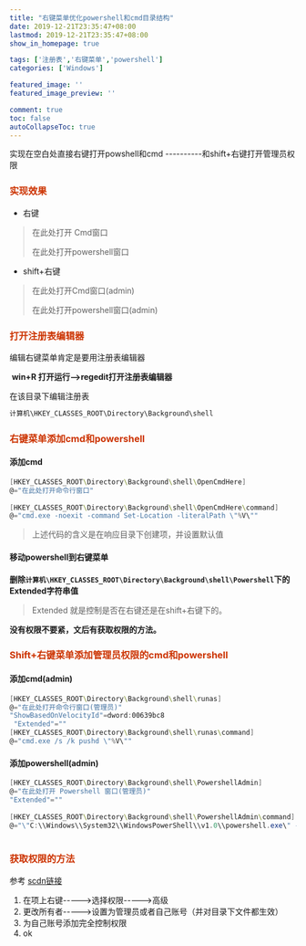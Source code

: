 ```yaml
---
title: "右键菜单优化powershell和cmd目录结构"
date: 2019-12-21T23:35:47+08:00
lastmod: 2019-12-21T23:35:47+08:00
show_in_homepage: true

tags: ['注册表','右键菜单','powershell']
categories: ['Windows']

featured_image: ''
featured_image_preview: ''

comment: true
toc: false
autoCollapseToc: true  
---
```


实现在空白处直接右键打开powshell和cmd ----------和shift+右键打开管理员权限

<!--more-->

### <font color=#cc3300>实现效果</font>

- 右键

>在此处打开 Cmd窗口
>
>在此处打开powershell窗口

- shift+右键

> 在此处打开Cmd窗口(admin)
>
> 在此处打开powershell窗口(admin)

### <font color=#cc3300>打开注册表编辑器</font>

编辑右键菜单肯定是要用注册表编辑器

​	**win+R 打开运行-->regedit打开注册表编辑器**

在该目录下编辑注册表

```powershell
计算机\HKEY_CLASSES_ROOT\Directory\Background\shell
```

### <font color=#cc3300>右键菜单添加cmd和powershell</font>

#### 添加cmd

```powershell
[HKEY_CLASSES_ROOT\Directory\Background\shell\OpenCmdHere]
@="在此处打开命令行窗口"
 
[HKEY_CLASSES_ROOT\Directory\Background\shell\OpenCmdHere\command]
@="cmd.exe -noexit -command Set-Location -literalPath \"%V\"" 
```

> 上述代码的含义是在响应目录下创建项，并设置默认值

#### 移动powershell到右键菜单

​	**删除`计算机\HKEY_CLASSES_ROOT\Directory\Background\shell\Powershell`下的Extended字符串值**

> Extended 就是控制是否在右键还是在shift+右键下的。

**没有权限不要紧，文后有获取权限的方法。**

### <font color=#cc3300>Shift+右键菜单添加管理员权限的cmd和powershell</font>

#### 添加cmd(admin)

```powershell
[HKEY_CLASSES_ROOT\Directory\Background\shell\runas]
@="在此处打开命令行窗口(管理员)"
"ShowBasedOnVelocityId"=dword:00639bc8
 "Extended"=""
[HKEY_CLASSES_ROOT\Directory\Background\shell\runas\command]
@="cmd.exe /s /k pushd \"%V\""
```

#### 添加powershell(admin)  

```powershell
[HKEY_CLASSES_ROOT\Directory\Background\shell\PowershellAdmin]
@="在此处打开 Powershell 窗口(管理员)"
"Extended"=""
 
[HKEY_CLASSES_ROOT\Directory\Background\shell\PowershellAdmin\command]
@="\"C:\\Windows\\System32\\WindowsPowerShell\\v1.0\\powershell.exe\" -windowstyle hidden -Command $stpath = pwd; Start-Process PowerShell -ArgumentList \\\"-NoExit\\\", \\\"-Command Set-Location -literalPath '%V'\\\" -verb RunAs"
 
```

### <font color=#cc3300>获取权限的方法</font>

参考 [scdn链接](https://blog.csdn.net/yongshi6/article/details/50607493)

1. 在项上右键----->选择权限----->高级
2. 更改所有者----->设置为管理员或者自己账号（并对目录下文件都生效）
3. 为自己账号添加完全控制权限
4. ok